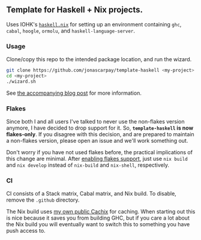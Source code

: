## Template for Haskell + Nix projects.

Uses IOHK's [`haskell.nix`](https://github.com/input-output-hk/haskell.nix) for setting up an environment containing `ghc`, `cabal`, `hoogle`, `ormolu`, and `haskell-language-server`.

### Usage

Clone/copy this repo to the intended package location, and run the wizard.
```bash
git clone https://github.com/jonascarpay/template-haskell <my-project>
cd <my-project>
./wizard.sh
```

See [the accompanying blog post](https://jonascarpay.com/posts/2021-01-28-haskell-project-template.html) for more information.

### Flakes

Since both I and all users I've talked to never use the non-flakes version anymore, I have decided to drop support for it.
So, **`template-haskell` is now flakes-only**.
If you disagree with this decision, and are prepared to maintain a non-flakes version, please open an issue and we'll work something out.

Don't worry if you have not used flakes before, the practical implications of this change are minimal.
After [enabling flakes support](https://nixos.wiki/wiki/Flakes#Installing_flakes), just use `nix build` and `nix develop` instead of `nix-build` and `nix-shell`, respectively.

### CI

CI consists of a Stack matrix, Cabal matrix, and Nix build.
To disable, remove the `.github` directory.

The Nix build uses [my own public Cachix](https://app.cachix.org/cache/jmc) for caching.
When starting out this is nice because it saves you from building GHC, but if you care a lot about the Nix build you will eventually want to switch this to something you have push access to.
